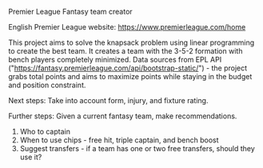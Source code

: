 Premier League Fantasy team creator

English Premier League website: https://www.premierleague.com/home

This project aims to solve the knapsack problem using linear programming to create the best team. 
It creates a team with the 3-5-2 formation with bench players completely minimized. 
Data sources from EPL API ("https://fantasy.premierleague.com/api/bootstrap-static/") - the project grabs total points and aims to maximize points while staying in the budget and position constraint.

Next steps:
Take into account form, injury, and fixture rating.

Further steps:
Given a current fantasy team, make recommendations. 
1) Who to captain
2) When to use chips - free hit, triple captain, and bench boost
3) Suggest transfers - if a team has one or two free transfers, should they use it?
